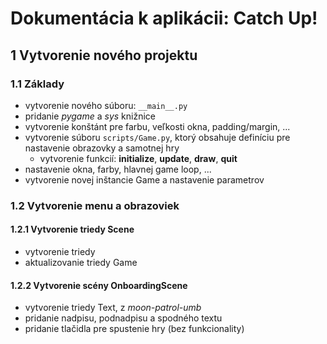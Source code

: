 # Dokumentácia k aplikácii: Catch Up!

## 1 Vytvorenie nového projektu

### 1.1 Základy

- vytvorenie nového súboru: `__main__.py`
- pridanie *pygame* a *sys* knižnice
- vytvorenie konštánt pre farbu, veľkosti okna, padding/margin, ...
- vytvorenie súboru `scripts/Game.py`, ktorý obsahuje definíciu pre nastavenie obrazovky a samotnej hry
  - vytvorenie funkcií: **initialize**, **update**, **draw**, **quit**
- nastavenie okna, farby, hlavnej game loop, ...
- vytvorenie novej inštancie Game a nastavenie parametrov

### 1.2 Vytvorenie menu a obrazoviek

#### 1.2.1 Vytvorenie triedy Scene
- vytvorenie triedy
- aktualizovanie triedy Game

#### 1.2.2 Vytvorenie scény OnboardingScene
- vytvorenie triedy Text, z *moon-patrol-umb*
- pridanie nadpisu, podnadpisu a spodného textu
- pridanie tlačidla pre spustenie hry (bez funkcionality)
